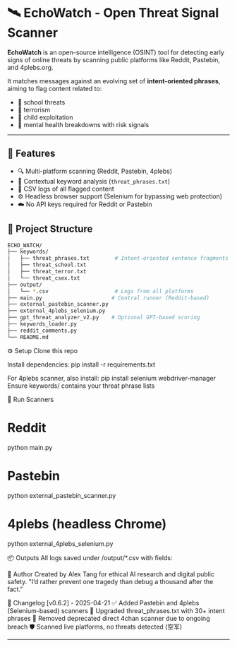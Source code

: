 # 🛰️ EchoWatch - Open Threat Signal Scanner

**EchoWatch** is an open-source intelligence (OSINT) tool for detecting early signs of online threats by scanning public platforms like Reddit, Pastebin, and 4plebs.org.

It matches messages against an evolving set of **intent-oriented phrases**, aiming to flag content related to:
- 🏫 school threats
- 🧨 terrorism
- 🧒 child exploitation
- 🧠 mental health breakdowns with risk signals

---

## 🚀 Features

- 🔍 Multi-platform scanning (Reddit, Pastebin, 4plebs)
- 🧠 Contextual keyword analysis (`threat_phrases.txt`)
- 🧾 CSV logs of all flagged content
- ⚙️ Headless browser support (Selenium for bypassing web protection)
- ☁️ No API keys required for Reddit or Pastebin


## 📁 Project Structure


```bash
ECHO_WATCH/
├── keywords/
│   ├── threat_phrases.txt        # Intent-oriented sentence fragments
│   ├── threat_school.txt
│   ├── threat_terror.txt
│   └── threat_csex.txt
├── output/
│   └── *.csv                     # Logs from all platforms
├── main.py                      # Central runner (Reddit-based)
├── external_pastebin_scanner.py
├── external_4plebs_selenium.py
├── gpt_threat_analyzer_v2.py    # Optional GPT-based scoring
├── keywords_loader.py
├── reddit_comments.py
└── README.md

```
⚙️ Setup
Clone this repo

Install dependencies:
pip install -r requirements.txt

For 4plebs scanner, also install:
pip install selenium webdriver-manager
Ensure keywords/ contains your threat phrase lists


🧪 Run Scanners
# Reddit
python main.py

# Pastebin
python external_pastebin_scanner.py

# 4plebs (headless Chrome)
python external_4plebs_selenium.py


📦 Outputs
All logs saved under /output/*.csv with fields:

🧠 Author
Created by Alex Tang for ethical AI research and digital public safety.
"I’d rather prevent one tragedy than debug a thousand after the fact."


📜 Changelog
[v0.6.2] - 2025-04-21
✅ Added Pastebin and 4plebs (Selenium-based) scanners
🧠 Upgraded threat_phrases.txt with 30+ intent phrases
🧹 Removed deprecated direct 4chan scanner due to ongoing breach
🛡️ Scanned live platforms, no threats detected (空军)

---



